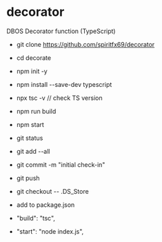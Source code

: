 # decorator
DBOS Decorator function (TypeScript)

* git clone https://github.com/spiritfx69/decorator
* cd decorate
* npm init -y
* npm install --save-dev typescript
* npx tsc -v                                                 // check TS version
* npm run build
* npm start

* git status
* git add --all
* git commit -m "initial check-in"
* git push

* git checkout -- .DS_Store

* add to package.json
* "build": "tsc",
* "start": "node index.js",
